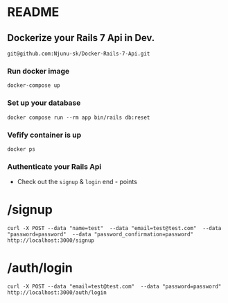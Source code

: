 # README

## Dockerize your Rails 7 Api in Dev.

`git@github.com:Njunu-sk/Docker-Rails-7-Api.git`

### Run docker image 

`docker-compose up`

### Set up your database

`docker compose run --rm app bin/rails db:reset`

### Vefify container is up 

`docker ps`

### Authenticate your Rails Api

- Check out the `signup` & `login` end - points

 # /signup

 `curl -X POST --data "name=test"  --data "email=test@test.com"  --data "password=password"  --data "password_confirmation=password" http://localhost:3000/signup`

# /auth/login

`curl -X POST --data "email=test@test.com"  --data "password=password" http://localhost:3000/auth/login`




